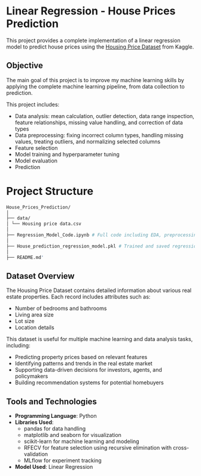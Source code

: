 # Linear Regression - House Prices Prediction

This project provides a complete implementation of a linear regression model to predict house prices using the [Housing Price Dataset](https://www.kaggle.com/datasets/sukhmandeepsinghbrar/housing-price-dataset) from Kaggle.

## Objective

The main goal of this project is to improve my machine learning skills by applying the complete machine learning pipeline, from data collection to prediction.

This project includes:

- Data analysis: mean calculation, outlier detection, data range inspection, feature relationships, missing value handling, and correction of data types  
- Data preprocessing: fixing incorrect column types, handling missing values, treating outliers, and normalizing selected columns  
- Feature selection  
- Model training and hyperparameter tuning  
- Model evaluation  
- Prediction

# Project Structure
```bash
House_Prices_Prediction/
│
├── data/
│ └── Housing price data.csv
│
├── Regression_Model_Code.ipynb # Full code including EDA, preprocessing, training, and evaluation
│
├── House_prediction_regression_model.pkl # Trained and saved regression model
│
├── README.md'
```

## Dataset Overview

The Housing Price Dataset contains detailed information about various real estate properties. Each record includes attributes such as:

- Number of bedrooms and bathrooms  
- Living area size  
- Lot size  
- Location details  

This dataset is useful for multiple machine learning and data analysis tasks, including:

- Predicting property prices based on relevant features  
- Identifying patterns and trends in the real estate market  
- Supporting data-driven decisions for investors, agents, and policymakers  
- Building recommendation systems for potential homebuyers  

## Tools and Technologies

- **Programming Language**: Python  
- **Libraries Used**:
  - pandas for data handling  
  - matplotlib and seaborn for visualization  
  - scikit-learn for machine learning and modeling  
  - RFECV for feature selection using recursive elimination with cross-validation  
  - MLflow for experiment tracking  
- **Model Used**: Linear Regression


